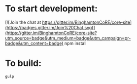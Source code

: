 # To start development:

[![Join the chat at https://gitter.im/BinghamtonCoRE/core-site](https://badges.gitter.im/Join%20Chat.svg)](https://gitter.im/BinghamtonCoRE/core-site?utm_source=badge&utm_medium=badge&utm_campaign=pr-badge&utm_content=badge)
    npm install

# To build:
    gulp
